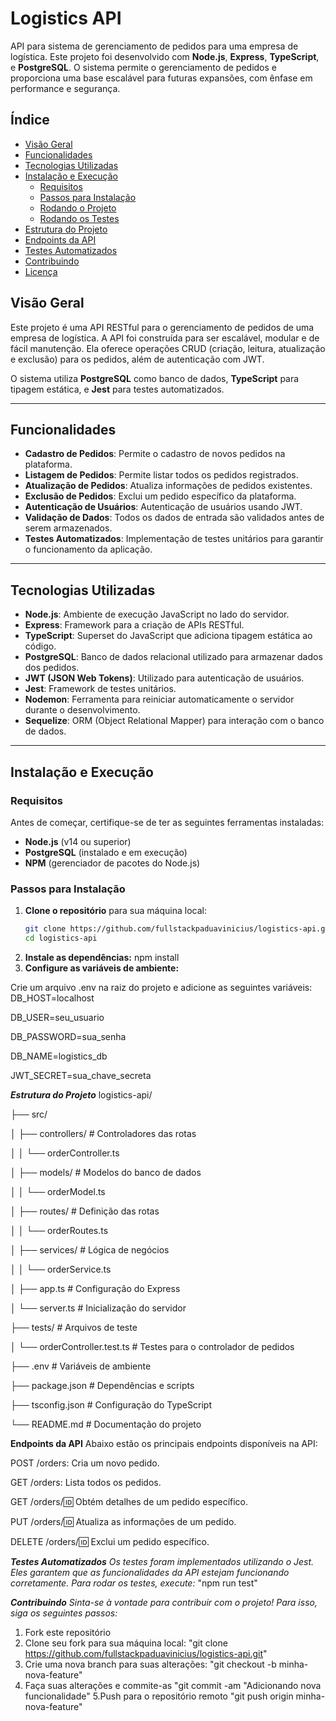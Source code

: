 # Logistics API

API para sistema de gerenciamento de pedidos para uma empresa de logística. Este projeto foi desenvolvido com **Node.js**, **Express**, **TypeScript**, e **PostgreSQL**. O sistema permite o gerenciamento de pedidos e proporciona uma base escalável para futuras expansões, com ênfase em performance e segurança.

## Índice

- [Visão Geral](#visão-geral)
- [Funcionalidades](#funcionalidades)
- [Tecnologias Utilizadas](#tecnologias-utilizadas)
- [Instalação e Execução](#instalação-e-execução)
  - [Requisitos](#requisitos)
  - [Passos para Instalação](#passos-para-instalação)
  - [Rodando o Projeto](#rodando-o-projeto)
  - [Rodando os Testes](#rodando-os-testes)
- [Estrutura do Projeto](#estrutura-do-projeto)
- [Endpoints da API](#endpoints-da-api)
- [Testes Automatizados](#testes-automatizados)
- [Contribuindo](#contribuindo)
- [Licença](#licença)

## Visão Geral

Este projeto é uma API RESTful para o gerenciamento de pedidos de uma empresa de logística. A API foi construída para ser escalável, modular e de fácil manutenção. Ela oferece operações CRUD (criação, leitura, atualização e exclusão) para os pedidos, além de autenticação com JWT.

O sistema utiliza **PostgreSQL** como banco de dados, **TypeScript** para tipagem estática, e **Jest** para testes automatizados.

---

## Funcionalidades

- **Cadastro de Pedidos**: Permite o cadastro de novos pedidos na plataforma.
- **Listagem de Pedidos**: Permite listar todos os pedidos registrados.
- **Atualização de Pedidos**: Atualiza informações de pedidos existentes.
- **Exclusão de Pedidos**: Exclui um pedido específico da plataforma.
- **Autenticação de Usuários**: Autenticação de usuários usando JWT.
- **Validação de Dados**: Todos os dados de entrada são validados antes de serem armazenados.
- **Testes Automatizados**: Implementação de testes unitários para garantir o funcionamento da aplicação.

---

## Tecnologias Utilizadas

- **Node.js**: Ambiente de execução JavaScript no lado do servidor.
- **Express**: Framework para a criação de APIs RESTful.
- **TypeScript**: Superset do JavaScript que adiciona tipagem estática ao código.
- **PostgreSQL**: Banco de dados relacional utilizado para armazenar dados dos pedidos.
- **JWT (JSON Web Tokens)**: Utilizado para autenticação de usuários.
- **Jest**: Framework de testes unitários.
- **Nodemon**: Ferramenta para reiniciar automaticamente o servidor durante o desenvolvimento.
- **Sequelize**: ORM (Object Relational Mapper) para interação com o banco de dados.

---

## Instalação e Execução

### Requisitos

Antes de começar, certifique-se de ter as seguintes ferramentas instaladas:

- **Node.js** (v14 ou superior)
- **PostgreSQL** (instalado e em execução)
- **NPM** (gerenciador de pacotes do Node.js)

### Passos para Instalação

1. **Clone o repositório** para sua máquina local:
   ```bash
   git clone https://github.com/fullstackpaduavinicius/logistics-api.git
   cd logistics-api

2. **Instale as dependências:**
   npm install
3. **Configure as variáveis de ambiente:**

Crie um arquivo .env na raiz do projeto e adicione as seguintes variáveis:
DB_HOST=localhost

DB_USER=seu_usuario

DB_PASSWORD=sua_senha

DB_NAME=logistics_db

JWT_SECRET=sua_chave_secreta

***Estrutura do Projeto***
logistics-api/

├── src/

│   ├── controllers/             # Controladores das rotas

│   │   └── orderController.ts

│   ├── models/                  # Modelos do banco de dados

│   │   └── orderModel.ts

│   ├── routes/                  # Definição das rotas

│   │   └── orderRoutes.ts

│   ├── services/                # Lógica de negócios

│   │   └── orderService.ts

│   ├── app.ts                   # Configuração do Express

│   └── server.ts                # Inicialização do servidor

├── tests/                       # Arquivos de teste

│   └── orderController.test.ts  # Testes para o controlador de pedidos

├── .env                         # Variáveis de ambiente

├── package.json                 # Dependências e scripts

├── tsconfig.json                # Configuração do TypeScript

└── README.md                    # Documentação do projeto


**Endpoints da API**
Abaixo estão os principais endpoints disponíveis na API:

POST /orders: Cria um novo pedido.

GET /orders: Lista todos os pedidos.

GET /orders/:id: Obtém detalhes de um pedido específico.

PUT /orders/:id: Atualiza as informações de um pedido.

DELETE /orders/:id: Exclui um pedido específico.


***Testes Automatizados***
*Os testes foram implementados utilizando o Jest. Eles garantem que as funcionalidades da API estejam funcionando corretamente.*
*Para rodar os testes, execute:*
"npm run test"


***Contribuindo***
*Sinta-se à vontade para contribuir com o projeto! Para isso, siga os seguintes passos:*
1. Fork este repositório
2. Clone seu fork para sua máquina local:
"git clone https://github.com/fullstackpaduavinicius/logistics-api.git"
3. Crie uma nova branch para suas alterações:
"git checkout -b minha-nova-feature"
4. Faça suas alterações e commite-as
"git commit -am "Adicionando nova funcionalidade"
5.Push para o repositório remoto
"git push origin minha-nova-feature"


